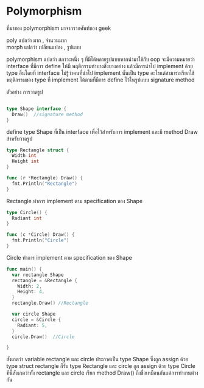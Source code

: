 # Polymorphism

ที่มาของ polymorphism มาจากรากศัพท์ของ geek

poly แปลว่า  มาก , จำนวนมาก   
morph แปลว่า เปลียนแปลง , รูปแบบ 

polymorphism แปลว่า สภาวะหนึ่ง ๆ ที่มีได้หลายรูปแบบหากนำมาใช้กับ oop จะมีความหมายว่า  interface ที่มีการ define ให้มี พฤติกรรมทำบางสิ่งบางอย่าง แล้วมีการนำไป implement ด้วย type อื่นโดยที่ interface ไม่รู้ว่าคนที่นำไป implement นั้นเป็น type อะไรแต่สามารถเรียกใช้ พฤติกรรมของ type ที่ implement ได้ตามที่มีการ define ไว้ในรูปแบบ signature method

ตัวอย่าง การวาดรูป

```go

type Shape interface {
  Draw()  //signature method
}
```
define type Shape ที่เป็น interface เพื่อไว้สำหรับการ implement และมี method Draw สำหรับวาดรูป

```go
type Rectangle struct {
  Width int
  Height int
}

func (r *Rectangle) Draw() {
  fmt.Println("Rectangle")
}
```

Rectangle ทำการ implement ตาม specification ของ Shape 

```go
type Circle() {
  Radiant int
}

func (c *Circle) Draw() {
  fmt.Println("Circle")
}
```

Circle ทำการ implement ตาม specification ของ Shape

```go
func main() {
  var rectangle Shape
  rectangle = &Rectangle { 
    Width: 2,
    Height: 4,
  }
  rectangle.Draw() //Rectangle

  var circle Shape 
  circle = &Circle {
    Radiant: 5,
  }
  circle.Draw()  //Circle

}
```

สังเกตว่า  variable rectangle และ circle ประกาศเป็น type Shape ซึ่งถูก assign ด้วย type struct  rectangle ก็รับ type Rectangle และ 
circle ถูก assign ด้วย type Circle ทีนี้สังเกตว่าทั้ง rectangle และ circle เรียก method Draw() ถึงชื่อเหมือนกันแต่การทำงานต่างกัน


